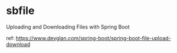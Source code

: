# sbfile
Uploading and Downloading Files with Spring Boot

ref: https://www.devglan.com/spring-boot/spring-boot-file-upload-download
